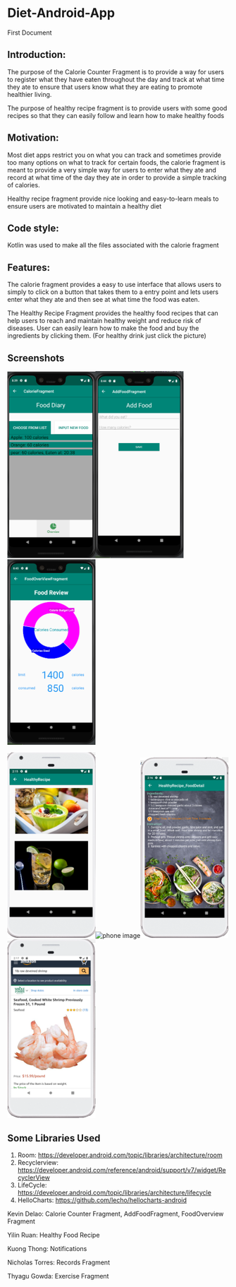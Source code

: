 # Diet-Android-App
First Document 

## Introduction:
The purpose of the Calorie Counter Fragment is to provide a way for users to register what they have eaten throughout the day and track at
what time they ate to ensure that users know what they are eating to promote healthier living.

The purpose of healthy recipe fragment is to provide users with some good recipes so that they can easily follow and learn how to make healthy foods

## Motivation:
Most diet apps restrict you on what you can track and sometimes provide too many options on what to track for certain foods, the calorie fragment is meant to provide a very simple way for users to enter what they ate and record at what time of the day they ate in order to provide a simple tracking of calories.

Healthy recipe fragment provide nice looking and easy-to-learn meals to ensure users are motivated to maintain a healthy diet

## Code style:

Kotlin was used to make all the files associated with the calorie fragment

## Features:
The calorie fragment provides a easy to use interface that allows users to simply to click on a button that takes them to a entry
point and lets users enter what they ate and then see at what time the food was eaten.

The Healthy Recipe Fragment provides the healthy food recipes that can help users to reach and maintain healthy weight and reduce risk of diseases. User can easily learn how to make the food and buy the ingredients by clicking them. (For healthy drink just click the picture)

## Screenshots
<img src="screenshots/caloriefragment.png" alt="phone image" width="200px" /><img src="screenshots/caloriefragment_foodentry.png" alt="phone image" width="200px" /><img src="screenshots/caloriefragment_overiview.png" alt="phone image" width="200px" />

<img src="screenshots/healthyRecipe01.PNG" alt="phone image" width="200px" /><img src="screenshots/healthyRecipe2.png" alt="phone image" width="200px" /><img src="screenshots/healthyRecipe03.png" alt="phone image" width="200px" /><img src="screenshots/healthyRecipe04.png" alt="phone image" width="200px" />

## Some Libraries Used
1. Room: https://developer.android.com/topic/libraries/architecture/room
2. Recyclerview: https://developer.android.com/reference/android/support/v7/widget/RecyclerView
3. LifeCycle: https://developer.android.com/topic/libraries/architecture/lifecycle
4. HelloCharts: https://github.com/lecho/hellocharts-android

Kevin Delao: Calorie Counter Fragment, AddFoodFragment, FoodOverview Fragment

Yilin Ruan: Healthy Food Recipe

Kuong Thong: Notifications

Nicholas Torres: Records Fragment

Thyagu Gowda: Exercise Fragment
